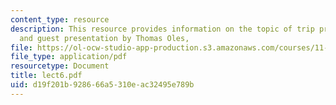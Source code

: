 ```yaml
---
content_type: resource
description: This resource provides information on the topic of trip preparation,
  and guest presentation by Thomas Oles,
file: https://ol-ocw-studio-app-production.s3.amazonaws.com/courses/11-027-city-to-city-comparing-researching-and-writing-about-cities-spring-2006/d19f201b928666a5310eac32495e789b_lect6.pdf
file_type: application/pdf
resourcetype: Document
title: lect6.pdf
uid: d19f201b-9286-66a5-310e-ac32495e789b
---
```

